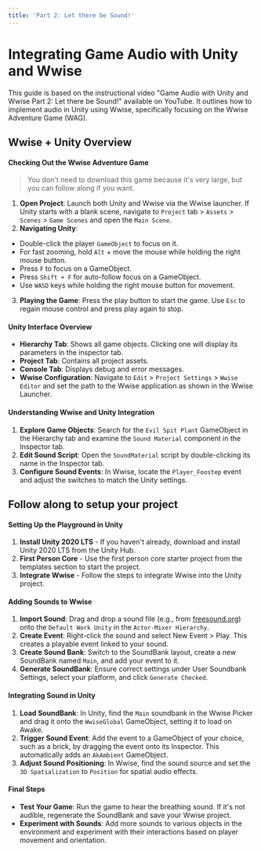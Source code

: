 ```yaml
---
title: 'Part 2: Let there be Sound!'
---
```


# Integrating Game Audio with Unity and Wwise

This guide is based on the instructional video "Game Audio with Unity and Wwise Part 2: Let there be Sound!" available on YouTube. It outlines how to implement audio in Unity using Wwise, specifically focusing on the Wwise Adventure Game (WAG).

## Wwise + Unity Overview 

#### Checking Out the Wwise Adventure Game

> You don't need to download this game because it's very large, but you can follow along if you want. 

1. **Open Project**: Launch both Unity and Wwise via the Wwise launcher. If Unity starts with a blank scene, navigate to `Project` tab > `Assets` > `Scenes` > `Game Scenes` and open the `Main Scene`.
2. **Navigating Unity**:
- Double-click the player `GameObject` to focus on it.
- For fast zooming, hold `Alt` + move the mouse while holding the right mouse button.
- Press `F` to focus on a GameObject.
- Press `Shift + F` for auto-follow focus on a GameObject.
- Use `WASD` keys while holding the right mouse button for movement.
3. **Playing the Game**: Press the play button to start the game. Use `Esc` to regain mouse control and press play again to stop.

#### Unity Interface Overview

- **Hierarchy Tab**: Shows all game objects. Clicking one will display its parameters in the inspector tab.
- **Project Tab**: Contains all project assets.
- **Console Tab**: Displays debug and error messages.
- **Wwise Configuration**: Navigate to `Edit` > `Project Settings` > `Wwise Editor` and set the path to the Wwise application as shown in the Wwise Launcher.

#### Understanding Wwise and Unity Integration

1. **Explore Game Objects**: Search for the `Evil Spit Plant` GameObject in the Hierarchy tab and examine the `Sound Material` component in the Inspector tab.
2. **Edit Sound Script**: Open the `SoundMaterial` script by double-clicking its name in the Inspector tab.
3. **Configure Sound Events**: In Wwise, locate the `Player_Foostep` event and adjust the switches to match the Unity settings.

## Follow along to setup your project

#### Setting Up the Playground in Unity

1. **Install Unity 2020 LTS** - If you haven't already, download and install Unity 2020 LTS from the Unity Hub.
2. **First Person Core** - Use the first person core starter project from the templates section to start the project. 
3. **Integrate Wwise** - Follow the steps to integrate Wwise into the Unity project.

#### Adding Sounds to Wwise

1. **Import Sound**: Drag and drop a sound file (e.g., from [freesound.org](https://freesound.org/people/gerainsan/sounds/457046/)) onto the `Default Work Unity` in the `Actor-Mixer Hierarchy`.
2. **Create Event**: Right-click the sound and select New Event > Play. This creates a playable event linked to your sound.
3. **Create Sound Bank**: Switch to the SoundBank layout, create a new SoundBank named `Main`, and add your event to it.
4. **Generate SoundBank**: Ensure correct settings under User Soundbank Settings, select your platform, and click `Generate Checked`.

#### Integrating Sound in Unity

1. **Load SoundBank**: In Unity, find the `Main` soundbank in the Wwise Picker and drag it onto the `WwiseGlobal` GameObject, setting it to load on Awake.
2. **Trigger Sound Event**: Add the event to a GameObject of your choice, such as a brick, by dragging the event onto its Inspector. This automatically adds an `AkAmbient` GameObject.
3. **Adjust Sound Positioning**: In Wwise, find the sound source and set the `3D Spatialization` to `Position` for spatial audio effects.

#### Final Steps

- **Test Your Game**: Run the game to hear the breathing sound. If it's not audible, regenerate the SoundBank and save your Wwise project.
- **Experiment with Sounds**: Add more sounds to various objects in the environment and experiment with their interactions based on player movement and orientation.


<!-- **Based on:** [(116) Game Audio with Unity and Wwise Part 2: Let there be Sound! - YouTube](https://www.youtube.com/watch?v=i2gPkgqVHf4&list=PLzlEBXWjqM97U5rHMERc82sTXRBoSB_Fu&index=2)

# Let there be sound!

## Checking Out the Wwise Adventure Game

From the Wwise launcher, open the WAG in Unity and Wwise. If your Unity project opens to a blank scene, go to the Project tab, then _Assets &#10132; Scenes &#10132; Game Scenes_ and select _Main Scene_. Double-click (or F to focus) the player _GameObject_ to zoom it into view.

> **Zooming and Focusing**
>
> [source](https://gamedev.stackexchange.com/questions/142303/fast-zoom-in-and-out-in-unity-editor)
>
> 1. To enter fast zoom mode, hold Alt + move mouse holding Right Mouse Button.
> 2. Press F to Focus on Game Object.
> 3. Press Shift + F to Focus on Game Object and follow it automatically.
> 4. Hold the right Mouse Button and move with WASD - the more time you spend doing it, the faster speed of movement you will get.

To run the WAG, press the play button in Unity. Play around with it a little bit. To regain control of your mouse, press the escape key. Press the play button again to stop the game. Starting and stopping the game can lag depending on your machine, so be patient.

In the _Hierarchy_ tab, you can see all the _GameObjects_ used in the game. Clicking on a _GameObject_ will show its parameters in the inspector tab. Here, you can change how the _GameObject_ acts within Unity.

We have already seen the Project tab. Here you’ll find all the project’s assets. The console tab will show debug and error messages.

For this game, we must ensure Unity knows where the Wwise executable is. Select edit &#10132; Project Settings &#10132; Wwise Editor. Set the _Wwise application path_ to the version of Wwise that is displayed in the Wwise Launcher.

To learn about how Wwise works with Unity, find the _Evil Spit Plant_ _GameObject_ by searching in the Hierarchy tab. Find the _sound material_ component in the Inspector tab. Open the script by double-clicking on the _SoundMaterial_ script name. This script allows Unity to tell Wwise what material a player is stepping on so that Wwise can trigger the corresponding sound event.

If we look back at the Inspector and click on _Surface_Type/Enemy_EvilPlant_, we can see that we can set this to different switches depending on our needs. For instance, see the Dirt _GameObject_. It has the same script, but now the material is set to the Dirt switch in Wwise.

Go to Wwise, and let’s find the Wwise event that Unity triggers when the player steps on the _Evil Spit Plant_. In the _Events_ tab, locate the _Player_Foostep_ event. Go to the transport control and click the _display switches_ button. Then select the switch Unity set on the _Sound Material_ script. The sound is very quiet for some reason, but you should be able to hear a footstep.

In the Audio tab, find the _Switch Container_ that defines which sound to play for each switch state. Look inside the _Actor-Mixer Hierarchy_. This is where you’ll find all your sound effects.

Wwise’s hierarchies are the _Master-Mixer Hierarchy_, which acts like a DAW mixer providing buses and routing; and the _Interactive Music Hierarchy_, which has unique functionality for synchronizing music.

The basics to take away from this is that in Wwise, we need a sound source &#10132; an event &#10132; and a sound bank.

To get these sounds into Unity, we must first compile the soundbanks in Wwise. To do this, go to Layouts &#10132; SoundBank. We’ll check one more setting to ensure Wwise will export the sound bank correctly. Click the gear on the right of the screen &#10132; User Soundbank Settings.

Select your current deployment platform. I’ll select Mac. Also, choose English. Then, choose _Generate Checked_. We see errors related to the license, which we won’t take the time to fix. But this is the process we’ll go through to generate sound banks in future lessons.


## Setting up the playground in Unity

Go ahead and open up the new Wwise and Unity projects we created last class. We’ll begin to add sounds to it now. To get starting added elements to our Unity project, we’ll add some premade assets using the [Unity Asset Store](https://assetstore.unity.com/). What we want to add to our project is the [Starter Assets - First Person Character Controller](https://assetstore.unity.com/packages/essentials/starter-assets-first-person-character-controller-196525). Click the _Add to Assets_ button &#10132; _Open in Unity_. Once in Unity, select the asset in the package manager, then download and import. Make sure you have _My Assets_ set, or you won’t see the asset you just added from the store.

Select all the assets and click import to bring them into your project.

Accept the update to the new input manager and wait for Unity to restart.

You should now have a folder in your Assets folder called _StarterAssets_. Find the _Playground_ scene and open it. Play with the scene for a minute. Click the mouse in the scene to hide the pointer and make it easier to navigate. Press the escape key to return to the Unity Editor.

## Our first sound!

Finally, we’ll add some sounds to Wwise and have Unity trigger Wwise events so we can hear sound. We’ll use a pulsating breath sound. I'll use one from [freesound.org](https://freesound.org/people/gerainsan/sounds/457046/).

The easiest way to add a sound is to drag and drop it onto the _Default Work Unity_ of the _Actor-Mixer Hierarchy_. Some options pop up. Leave these all how they are for now and click import. Test your sound by clicking the space bar or the play button in the _Transport Control_. If you don’t see the _Transport Control_, ensure you’re in the designer layout (Layouts &#10132; Designer). Set the sound to looping.

Let’s create an event that will trigger this sound. Right-click on the sound, then New Event &#10132; Play. This opens up the Event in a new tab. You can see that it’s an even type of _Play_ connected to the sound we just added. You may be wondering why we can’t just trigger sound directly. Using events will allow us to trigger many sounds by just one event.

We’ll now add this event to a sound bank so Unity can see the event. Switch to the SoundBank layout (Layouts &#10132; SoundBank). In the SoundBanks tab, select the _Default Work Unit_ and click the _Create new 'SoundBank'_ button. Call this new SoundBank _Main_. Select the new SoundBank in the User-Defined SoundBanks list, then add your event to the list below.

![](soundbank.png)

Now you can generate the SoundBank with this new event. If everything was successful, you should see your event in the Events section of the Wwise Picker in Unity.

> Note: Be careful if you use iCloud; it broke my SoundBank export.

We now need to load the Main soundbank in Unity. The easiest way to do this is to find the _Main_ soundbank in the Wwise Picker, then drag it onto the Inspector of the _WwiseGlobal_ _GameObject_. Set the SoundBank to load on _Awake_.

To trigger the event, we need to add it to a _GameObject_. Choose one of the bricks and drag the event onto its Inspector. Add a _RigidBody_ if it asks.

This will automatically add an _AkAmbient_ _GameObject_. Leave it to trigger on start, so it starts when you load the game.

Run your game. You should now hear the breathing sound. If you don't hear it try regenerating your _SoundBank_ and saving your Wwise project.

Finally, let’s add some positioning to the sound so that we only hear it if the player is close to the block. In the Designer layout, find the sound source again. Set the _3D Spatialization_ in the positioning tab to _Position_.

Generate the SoundBank and save Wwise. Now you should hear a spatialized sound depending on the player’s orientation.

> Add more sounds to other objects in the environment that might work well together. Hear how they overlap, but change depending on what direction your player is facing. You can add them to their own events, or add more sounds to the same event. -->
